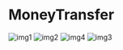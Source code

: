 # MoneyTransfer
![img1](https://user-images.githubusercontent.com/36987098/195990669-a17d83a0-da1e-42a6-9188-2e5bac05af9a.jpeg)
![img2](https://user-images.githubusercontent.com/36987098/195990675-f41b1fc5-618e-4a77-bf4e-04e20a09b3f2.jpeg)
![img4](https://user-images.githubusercontent.com/36987098/195990677-351c9d32-e762-417c-b5b1-3e7aae18df0c.jpeg)
![img3](https://user-images.githubusercontent.com/36987098/195990679-34b57a7b-576f-4920-ac8e-31c845b49616.jpeg)
